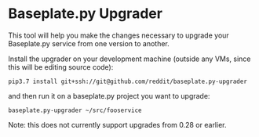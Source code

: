 # Baseplate.py Upgrader

This tool will help you make the changes necessary to upgrade your Baseplate.py
service from one version to another.

Install the upgrader on your development machine (outside any VMs, since this
will be editing source code):

    pip3.7 install git+ssh://git@github.com/reddit/baseplate.py-upgrader

and then run it on a baseplate.py project you want to upgrade:

    baseplate.py-upgrader ~/src/fooservice

Note: this does not currently support upgrades from 0.28 or earlier.
